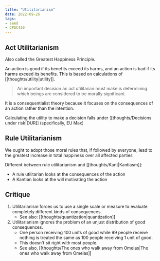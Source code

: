 ```yaml
---
title: "Utilitarianism"
date: 2022-09-26
tags:
- seed
- CPSC430
---
```


## Act Utilitarianism
Also called the Greatest Happiness Principle.

An action is good if its benefits exceed its harms, and an action is bad if its harms exceed its benefits. This is based on calculations of [[thoughts/utility|utility]].

> An important decision an act utilitarian must make is determining which beings are considered to be morally significant.

It is a consequentialist theory because it focuses on the consequences of an action rather than the intention.

Calculating the utility to make a decision falls under [[thoughts/Decisions under risk|DUR]] (specifically, EU Max)

## Rule Utilitarianism
We ought to adopt those moral rules that, if followed by everyone, lead to the greatest increase in total happiness over all affected parties

Different between rule utilitarianism and [[thoughts/Kant|Kantiasm]]:
- A rule utilitarian looks at the consequences of the action
- A Kantian looks at the will motivating the action

## Critique
1. Utilitarianism forces us to use a single scale or measure to evaluate completely different kinds of consequences.
	- See also: [[thoughts/quantization|quantization]]
2. Utilitarianism ignores the problem of an unjust distribution of good consequences.
	- One person receiving 100 units of good while 99 people receive nothing is treated the same as 100 people receiving 1 unit of good.
	- This doesn't sit right with most people.
	- See also, [[thoughts/The ones who walk away from Omelas|The ones who walk away from Omelas]]